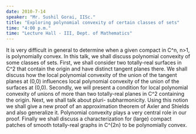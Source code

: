 ```yaml
---
date: 2010-7-14
speaker: "Mr. Sushil Gorai, IISc."
title: "Exploring polynomial convexity of certain classes of sets"
time: "4:00 p.m." 
time: "Lecture Hall - III, Dept. of Mathematics"
---
```

It is very difficult in general to determine when a given compact in C^n, n>1, is polynomially convex. In this talk, we shall discuss polynomial convexity of some classes of sets. First, we shall consider two totally-real surfaces in C^2 that contain the origin and have distinct tangent planes there. We shall discuss how the local polynomial convexity of the union of the tangent planes at (0,0) influences local polynomial convexity of the union of the surfaces at (0,0). Secondly, we will present a condition for local polynomial convexity of unions of more than two totally-real planes in C^2 containing the origin. Next, we shall talk about pluri- subharmonicity. Using this notion we shall give a new proof of an approximation theorem of Axler and Shields and also generalize it. Polynomial convexity plays a very central role in our proof. Finally we shall discuss a characterization for (large) compact patches of smooth totally-real graphs in C^{2n} to be polynomially convex.
